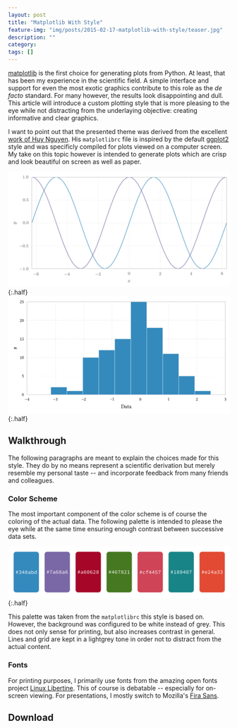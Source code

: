```yaml
---
layout: post
title: "Matplotlib With Style"
feature-img: "img/posts/2015-02-17-matplotlib-with-style/teaser.jpg"
description: ""
category: 
tags: []
---
```


[matplotlib](http://matplotlib.org/) is the first choice for generating plots from Python. At least, that has been my experience in the scientific field. A simple interface and support for even the most exotic graphics contribute to this role as the _de facto_ standard. For many however, the results look disappointing and dull. This article will introduce a custom plotting style that is more pleasing to the eye while not distracting from the underlaying objective: creating informative and clear graphics.

I want to point out that the presented theme was derived from the excellent [work of Huy Nguyen](http://www.huyng.com/posts/sane-color-scheme-for-matplotlib/). His `matplotlibrc` file is inspired by the default [ggplot2](http://ggplot2.org/) style and was specificly compiled for plots viewed on a computer screen. My take on this topic however is intended to generate plots which are crisp and look beautiful on screen as well as paper.

![A simple plot of trigonometric functions.](/img/posts/2015-02-17-matplotlib-with-style/examples/trig.png){:.half}
![An examplary histogram.](/img/posts/2015-02-17-matplotlib-with-style/examples/hist.png){:.half}

## Walkthrough

The following paragraphs are meant to explain the choices made for this style. They do by no means represent a scientific derivation but merely resemble my personal taste -- and incorporate feedback from many friends and colleagues.

### Color Scheme

The most important component of the color scheme is of course the coloring of the actual data. The following palette is intended to please the eye while at the same time ensuring enough contrast between successive data sets.

![Color palette used in this style.](/img/posts/2015-02-17-matplotlib-with-style/color-scheme.png){:.half}

This palette was taken from the `matplotlibrc` this style is based on. However, the background was configured to be white instead of grey. This does not only sense for printing, but also increases contrast in general. Lines and grid are kept in a lightgrey tone in order not to distract from the actual content.

### Fonts

For printing purposes, I primarily use fonts from the amazing open fonts project [Linux Libertine](http://www.linuxlibertine.org/). This of course is debatable -- especially for on-screen viewing. For presentations, I mostly switch to Mozilla's [Fira Sans](https://www.mozilla.org/en-US/styleguide/products/firefox-os/typeface/).

## Download
